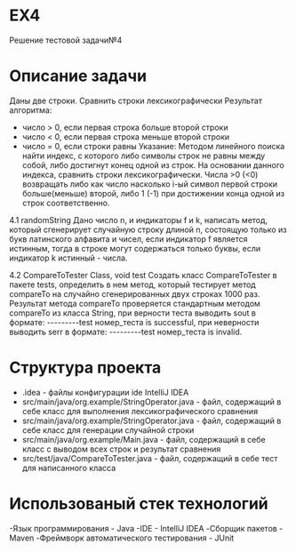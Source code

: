 # EX4
Решение тестовой задачи№4 
# Описание задачи

Даны две строки. Сравнить строки лексикографически
Результат алгоритма:
- число > 0, если первая строка больше второй строки
- число < 0, если первая строка меньше второй строки
- число = 0, если строки равны
Указание:
Методом линейного поиска найти индекс, с которого либо символы строк не равны между собой, либо достигнут конец одной из строк. На основании данного индекса, сравнить строки лексикографически.
Числа >0 (<0) возвращать либо как число насколько i-ый символ первой строки больше(меньше) второй, либо 1 (-1) при достижении конца одной из строк соответственно.

4.1 randomString
Дано число n, и индикаторы f и k, написать метод, который сгенерирует случайную строку длиной n, состоящую только из букв латинского алфавита и чисел, если индикатор f является истинным, тогда в строке могут содержаться только буквы, если индикатор k истинный - числа.

4.2 CompareToTester Class, void test
Создать класс CompareToTester в пакете tests, определить в нем метод, который тестирует метод compareTo на случайно сгенерированных двух строках 1000 раз. Результат метода compareTo проверяется стандартным методом compareTo из класса String, при верности теста выводить sout в формате: ---------test номер_теста is successful, при неверности выводить serr в формате: ---------test номер_теста is invalid.

# Структура проекта

- .idea - файлы конфигурации ide IntelliJ IDEA
- src/main/java/org.example/StringOperator.java - файл, содержащий в себе класс для выполнения лексикографического сравнения
- src/main/java/org.example/StringOperator.java - файл, содержащий в себе класс для генерации случайной строки
- src/main/java/org.example/Main.java - файл, содержащий в себе класс с выводом всех строк и результат сравнения
- src/test/java/CompareToTester.java - файл, содержащий в себе тест для написанного класса

# Использованый стек технологий

-Язык программирования - Java
-IDE - IntelliJ IDEA
-Сборщик пакетов - Maven
-Фреймворк автоматического тестирования - JUnit
